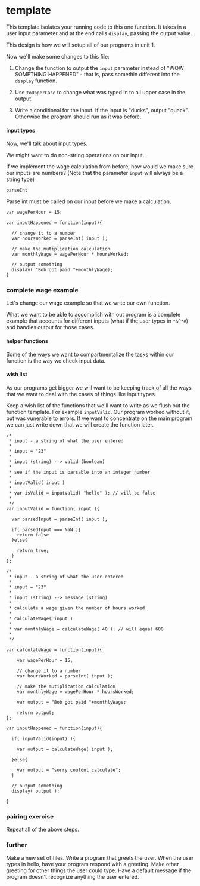 # template
This template isolates your running code to this one function. It takes in a user input parameter and at the end calls `display`, passing the output value.

This design is how we will setup all of our programs in unit 1.

Now we'll make some changes to this file:

1. Change the function to output the `input` parameter instead of "WOW SOMETHING HAPPENED" - that is, pass somethin different into the `display` function.

2. Use `toUpperCase` to change what was typed in to all upper case in the output.

3. Write a conditional for the input. If the input is "ducks", output "quack". Otherwise the program should run as it was before.

#### input types

Now, we'll talk about input types.

We might want to do non-string operations on our input.

If we implement the wage calculation from before, how would we make sure our inputs are numbers? (Note that the parameter `input` will always be a string type)

`parseInt`

Parse int must be called on our input before we make a calculation.

```
var wagePerHour = 15;

var inputHappened = function(input){

  // change it to a number
  var hoursWorked = parseInt( input );

  // make the mutiplication calculation
  var monthlyWage = wagePerHour * hoursWorked;

  // output something
  display( "Bob got paid "+monthlyWage);
}
```

### complete wage example

Let's change our wage example so that we write our own function.

What we want to be able to accomplish with out program is a complete example that accounts for different inputs (what if the user types in `*&^*#`) and handles output for those cases.

#### helper functions
Some of the ways we want to compartmentalize the tasks within our function is the way we check input data.

#### wish list
As our programs get bigger we will want to be keeping track of all the ways that we want to deal with the cases of things like input types.

Keep a wish list of the functions that we'll want to write as we flush out the function template. For example `inputValid`. Our program worked without it, but was vunerable to errors. If we want to concentrate on the main program we can just write down that we will create the function later.

```
/*
 * input - a string of what the user entered
 *
 * input = "23"
 *
 * input (string) --> valid (boolean)
 *
 * see if the input is parsable into an integer number
 *
 * inputValid( input )
 *
 * var isValid = inputValid( "hello" ); // will be false
 *
 */
var inputValid = function( input ){

  var parsedInput = parseInt( input );

  if( parsedInput === NaN ){
    return false
  }else{

    return true;
  }
};

/*
 * input - a string of what the user entered
 *
 * input = "23"
 *
 * input (string) --> message (string)
 *
 * calculate a wage given the number of hours worked.
 *
 * calculateWage( input )
 *
 * var monthlyWage = calculateWage( 40 ); // will equal 600
 *
 */

var calculateWage = function(input){

    var wagePerHour = 15;

    // change it to a number
    var hoursWorked = parseInt( input );

    // make the mutiplication calculation
    var monthlyWage = wagePerHour * hoursWorked;

    var output = "Bob got paid "+monthlyWage;

    return output;
};

var inputHappened = function(input){

  if( inputValid(input) ){

    var output = calculateWage( input );

  }else{

    var output = "sorry couldnt calculate";
  }

  // output something
  display( output );

}
```

### pairing exercise
Repeat all of the above steps.

### further
Make a new set of files. Write a program that greets the user. When the user types in hello, have your program respond with a greeting. Make other greeting for other things the user could type. Have a default message if the program doesn't recognize anything the user entered.


